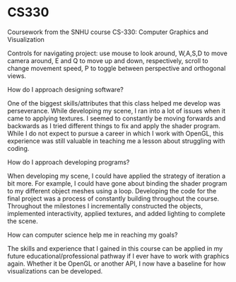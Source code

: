 # CS330
Coursework from the SNHU course CS-330: Computer Graphics and Visualization

Controls for navigating project: use mouse to look around, W,A,S,D to move camera around, E and Q to move up and down, respectively, scroll to change movement speed, P to toggle between perspective and orthogonal views.

How do I approach designing software?

One of the biggest skills/attributes that this class helped me develop was perseverance. While developing my scene, I ran into a lot of issues when it came to applying textures. I seemed to constantly be moving forwards and backwards as I tried different things to fix and apply the shader program. While I do not expect to pursue a career in which I work with OpenGL, this experience was still valuable in teaching me a lesson about struggling with coding.



How do I approach developing programs?

When developing my scene, I could have applied the strategy of iteration a bit more. For example, I could have gone about binding the shader program to my different object meshes using a loop. Developing the code for the final project was a process of constantly building throughout the course. Throughout the milestones I incrementally constructed the objects, implemented interactivity, applied textures, and added lighting to complete the scene.



How can computer science help me in reaching my goals?

The skills and experience that I gained in this course can be applied in my future educational/professional pathway if I ever have to work with graphics again. Whether it be OpenGL or another API, I now have a baseline for how visualizations can be developed.
